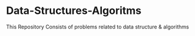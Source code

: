 # Data-Structures-Algoritms
This Repository Consists of problems related to data structure & algorithms
